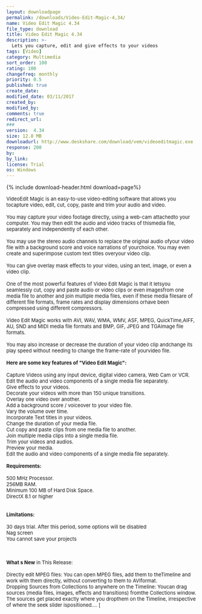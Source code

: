 ```yaml
---
layout: downloadpage
permalink: /downloads/Video-Edit-Magic-4,34/
name: Video Edit Magic 4.34
file_type: download
title: Video Edit Magic 4.34
description: >-
  Lets you capture, edit and give effects to your videos
tags: [Video]
category: Multimedia
sort_order: 100
rating: 100
changefreq: monthly
priority: 0.5
published: true
create_date: 
modified_date: 03/11/2017
created_by: 
modified_by: 
comments: true
redirect_url: 
### 
version:  4.34
size: 12.8 MB
downloadurl: http://www.deskshare.com/download/vem/videoeditmagic.exe
response: 200
by: 
by_link: 
license: Trial 
os: Windows
---
```


{% include download-header.html download=page%}

<p style="fix-download-text !important">
<p><font size="2"><p>VideoEdit Magic is an easy-to-use video-editing software that allows you tocapture video, edit, cut, copy, paste and trim your audio and video. <br />
<br />
You may capture your video footage directly, using a web-cam attachedto your computer. You may then edit the audio and video tracks of thismedia file, separately and independently of each other. <br />
<br />
You may use the stereo audio channels to replace the original audio ofyour video file with a background score and voice narrations of yourchoice. You may even create and superimpose custom text titles overyour video clip. <br />
<br />
You can give overlay mask effects to your video, using an text, image, or even a video clip.<br />
<br />
One of the most powerful features of Video Edit Magic is that it letsyou seamlessly cut, copy and paste audio or video clips or even imagesfrom one media file to another and join multiple media files, even if these media filesare of different file formats, frame rates and display dimensions orhave been compressed using different compressors. <br />
<br />
Video Edit Magic works with AVI, WAV, WMA, WMV, ASF, MPEG, QuickTime,AIFF, AU, SND and MIDI media file formats and BMP, GIF, JPEG and TGAimage file formats. <br />
<br />
You may also increase or decrease the duration of your video clip andchange its play speed without needing to change the frame-rate of yourvideo file.<br />
<br />
<span><strong>Here are some key features of "Video Edit Magic":</strong></span><br />
<br />
Capture Videos using any input device, digital video camera, Web Cam or VCR. <br />
Edit the audio and video components of a single media file separately. <br />
Give effects to your videos. <br />
Decorate your videos with more than 150 unique transitions. <br />
Overlay one video over another. <br />
Add a background score / voiceover to your video file. <br />
Vary the volume over time. <br />
Incorporate Text titles in your videos. <br />
Change the duration of your media file. <br />
Cut copy and paste clips from one media file to another. <br />
Join multiple media clips into a single media file. <br />
Trim your videos and audios. <br />
Preview your media. <br />
Edit the audio and video components of a single media file separately.<br />
<br />
<span><strong>Requirements:</strong></span><br />
<br />
500 MHz Processor. <br />
256MB RAM. <br />
Minimum 100 MB of Hard Disk Space. <br />
DirectX 8.1 or higher<br />
<br />
<br />
<span><strong>Limitations:</strong></span><br />
<br />
30 days trial. After this period, some options will be disabled<br />
Nag screen<br />
You cannot save your projects</p>
<div class="celltext_big"><br />
<br />
<strong>What s New</strong> in This Release:<br />
<br />
Directly edit MPEG files: You can open MPEG files, add them to theTimeline and work with them directly, without converting to them to AVIformat. <br />
Dropping Sources from Collections to anywhere on the Timeline: Youcan drag sources (media files, images, effects and transitions) fromthe Collections window. The sources get placed exactly where you dropthem on the Timeline, irrespective of where the seek slider ispositioned.... [</div></p></p>

